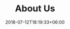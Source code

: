 ---
title: "About Us"
date: 2018-07-12T18:19:33+06:00
heading : "We bring local knowledge and"
supertitle: "global expertise"
description : "Our teams work collaboratively with clients and partners towards mitigating risk, navigating challenges, finding agility and flexibility where it’s needed, and creating innovative solutions.
With our project teams living and working in the areas where we operate, we bring local knowledge and global expertise to the management of our operations."
expertise_title: "Expertise"
expertise_sectors: ["Expertise 1", "Expertise 2", "Expertise 3", "Expertise 4", "Expertise 5", "Expertise 6", "Expertise 7", "Expertise 8", "Expertise 9", "Expertise 10"]
---